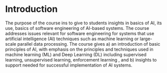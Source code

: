 # Introduction 
The purpose of the course ins to give to students insights in basics of AI,  its use, basics of software engineering of AI-based systems.
The course addresses issues relevant for software engineering for systems that use artificial intelligence (AI) techniques such as machine learning or large-scale parallel data processing. The course gives a) an introduction of basic principles of AI, with emphasis on the principles and techniques used in machine learning (ML) and Deep Learning (DL) including supervised learning, unsupervised learning, enforcement learning , and b) insights to support needed for successful implementation of AI systems.

